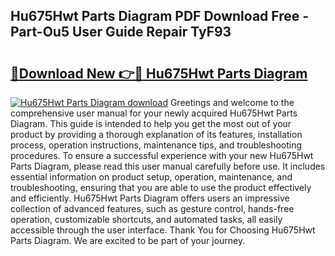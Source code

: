 ## Hu675Hwt Parts Diagram PDF Download Free - Part-Ou5 User Guide Repair TyF93

# <h2><a href="http://dfh67k.blite.top/?on=Hu675Hwt+Parts+Diagram">🔗Download New 👉🔴 Hu675Hwt Parts Diagram</a></h2>

[![Hu675Hwt Parts Diagram download](https://i.imgur.com/lujVjoI.png)](http://dfh67k.blite.top/?on=Hu675Hwt+Parts+Diagram)
Greetings and welcome to the comprehensive user manual for your newly acquired Hu675Hwt Parts Diagram. This guide is intended to help you get the most out of your product by providing a thorough explanation of its features, installation process, operation instructions, maintenance tips, and troubleshooting procedures. To ensure a successful experience with your new Hu675Hwt Parts Diagram, please read this user manual carefully before use. It includes essential information on product setup, operation, maintenance, and troubleshooting, ensuring that you are able to use the product effectively and efficiently. Hu675Hwt Parts Diagram offers users an impressive collection of advanced features, such as gesture control, hands-free operation, customizable shortcuts, and automated tasks, all easily accessible through the user interface. Thank You for Choosing Hu675Hwt Parts Diagram. We are excited to be part of your journey.
